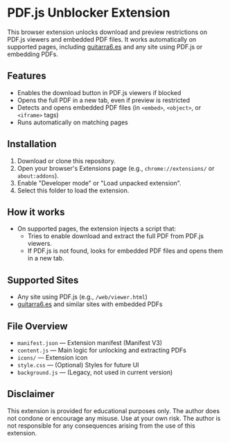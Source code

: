 ﻿# PDF.js Unblocker Extension

This browser extension unlocks download and preview restrictions on PDF.js viewers and embedded PDF files. It works automatically on supported pages, including [guitarra6.es](https://www.guitarra6.es/) and any site using PDF.js or embedding PDFs.

## Features

- Enables the download button in PDF.js viewers if blocked
- Opens the full PDF in a new tab, even if preview is restricted
- Detects and opens embedded PDF files (in `<embed>`, `<object>`, or `<iframe>` tags)
- Runs automatically on matching pages

## Installation

1. Download or clone this repository.
2. Open your browser's Extensions page (e.g., `chrome://extensions/` or `about:addons`).
3. Enable "Developer mode" or "Load unpacked extension".
4. Select this folder to load the extension.

## How it works

- On supported pages, the extension injects a script that:
  - Tries to enable download and extract the full PDF from PDF.js viewers.
  - If PDF.js is not found, looks for embedded PDF files and opens them in a new tab.

## Supported Sites

- Any site using PDF.js (e.g., `/web/viewer.html`)
- [guitarra6.es](https://www.guitarra6.es/) and similar sites with embedded PDFs

## File Overview

- `manifest.json` — Extension manifest (Manifest V3)
- `content.js` — Main logic for unlocking and extracting PDFs
- `icons/` — Extension icon
- `style.css` — (Optional) Styles for future UI
- `background.js` — (Legacy, not used in current version)

## Disclaimer

This extension is provided for educational purposes only. The author does not condone or encourage any misuse. Use at your own risk. The author is not responsible for any consequences arising from the use of this extension.

